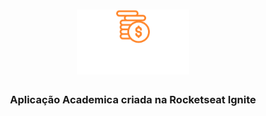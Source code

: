 <h1
  align="center"
>
  <img
    width="180em"
    alt="Logo Gofinances Application"
    src="./screens/logo_gofinances.svg"
  />
</h1>

<h3
    align="center"
>
  Aplicação Academica criada na Rocketseat Ignite
</h3>
